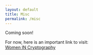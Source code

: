 ```yaml
---
layout: default
title: Misc
permalink: /misc
---
```

Coming soon!   

For now, here is an important link to visit:   
[Women IN Cryptography](https://www.womenincryptography.com/)
